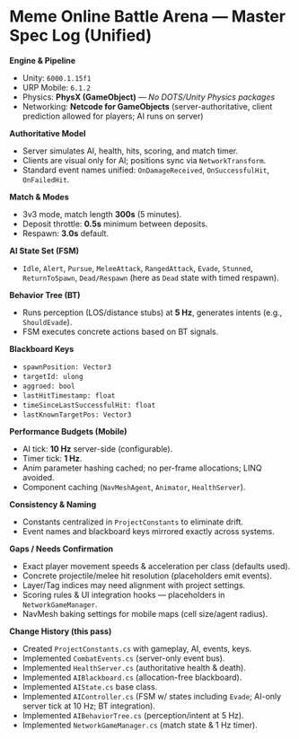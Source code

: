 # Meme Online Battle Arena — Master Spec Log (Unified)

**Engine & Pipeline**
- Unity: `6000.1.15f1`
- URP Mobile: `6.1.2`
- Physics: **PhysX (GameObject)** — *No DOTS/Unity Physics packages*
- Networking: **Netcode for GameObjects** (server-authoritative, client prediction allowed for players; AI runs on server)

**Authoritative Model**
- Server simulates AI, health, hits, scoring, and match timer.
- Clients are visual only for AI; positions sync via `NetworkTransform`.
- Standard event names unified: `OnDamageReceived`, `OnSuccessfulHit`, `OnFailedHit`.

**Match & Modes**
- 3v3 mode, match length **300s** (5 minutes).
- Deposit throttle: **0.5s** minimum between deposits.
- Respawn: **3.0s** default.

**AI State Set (FSM)**
- `Idle`, `Alert`, `Pursue`, `MeleeAttack`, `RangedAttack`, `Evade`, `Stunned`, `ReturnToSpawn`, `Dead/Respawn` (here as `Dead` state with timed respawn).

**Behavior Tree (BT)**
- Runs perception (LOS/distance stubs) at **5 Hz**, generates intents (e.g., `ShouldEvade`).
- FSM executes concrete actions based on BT signals.

**Blackboard Keys**
- `spawnPosition: Vector3`
- `targetId: ulong`
- `aggroed: bool`
- `lastHitTimestamp: float`
- `timeSinceLastSuccessfulHit: float`
- `lastKnownTargetPos: Vector3`

**Performance Budgets (Mobile)**
- AI tick: **10 Hz** server-side (configurable).
- Timer tick: **1 Hz**.
- Anim parameter hashing cached; no per-frame allocations; LINQ avoided.
- Component caching (`NavMeshAgent`, `Animator`, `HealthServer`).

**Consistency & Naming**
- Constants centralized in `ProjectConstants` to eliminate drift.
- Event names and blackboard keys mirrored exactly across systems.

**Gaps / Needs Confirmation**
- Exact player movement speeds & acceleration per class (defaults used).
- Concrete projectile/melee hit resolution (placeholders emit events).
- Layer/Tag indices may need alignment with project settings.
- Scoring rules & UI integration hooks — placeholders in `NetworkGameManager`.
- NavMesh baking settings for mobile maps (cell size/agent radius).

**Change History (this pass)**
- Created `ProjectConstants.cs` with gameplay, AI, events, keys.
- Implemented `CombatEvents.cs` (server-only event bus).
- Implemented `HealthServer.cs` (authoritative health & death).
- Implemented `AIBlackboard.cs` (allocation-free blackboard).
- Implemented `AIState.cs` base class.
- Implemented `AIController.cs` (FSM w/ states including `Evade`; AI-only server tick at 10 Hz; BT integration).
- Implemented `AIBehaviorTree.cs` (perception/intent at 5 Hz).
- Implemented `NetworkGameManager.cs` (match state & 1 Hz timer).

